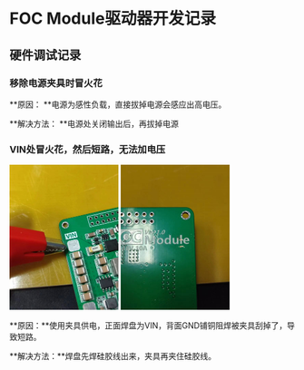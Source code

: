 # FOC Module驱动器开发记录

## 硬件调试记录

### 移除电源夹具时冒火花

**原因：	**电源为感性负载，直接拔掉电源会感应出高电压。

**解决方法：	**电源处关闭输出后，再拔掉电源

### VIN处冒火花，然后短路，无法加电压

<img src="_media/image-20230921170335032.png" alt="image-20230921170335032" style="zoom:25%;" />

<img src="_media/image-20230921170346054.png" alt="image-20230921170346054" style="zoom:25%;" />

**原因：**使用夹具供电，正面焊盘为VIN，背面GND铺铜阻焊被夹具刮掉了，导致短路。

**解决方法：**焊盘先焊硅胶线出来，夹具再夹住硅胶线。